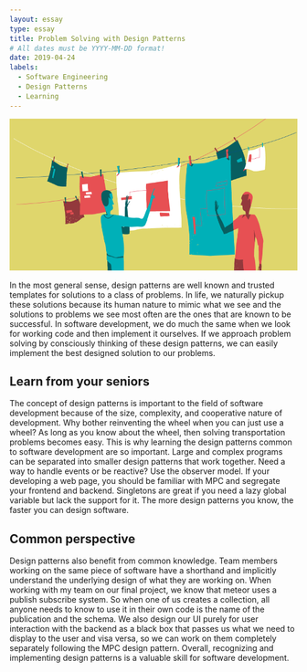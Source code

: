```yaml
---
layout: essay
type: essay
title: Problem Solving with Design Patterns
# All dates must be YYYY-MM-DD format!
date: 2019-04-24
labels:
  - Software Engineering
  - Design Patterns
  - Learning
---
```

<img src="../images/Design-Pattern.png" width="600" height="266">

In the most general sense, design patterns are well known and trusted templates for solutions to a class of problems.  In life, we naturally pickup these solutions because its human nature to mimic what we see and the solutions to problems we see most often are the ones that are known to be successful.  In software development, we do much the same when we look for working code and then implement it ourselves.  If we approach problem solving by consciously thinking of these design patterns, we can easily implement the best designed solution to our problems.

## Learn from your seniors
The concept of design patterns is important to the field of software development because of the size, complexity, and cooperative nature of development.  Why bother reinventing the wheel when you can just use a wheel?  As long as you know about the wheel, then solving transportation problems becomes easy.  This is why learning the design patterns common to software development are so important.  Large and complex programs can be separated into smaller design patterns that work together.  Need a way to handle events or be reactive? Use the observer model.  If your developing a web page, you should be familiar with MPC and segregate your frontend and backend.  Singletons are great if you need a lazy global variable but lack the support for it.  The more design patterns you know, the faster you can design software.

## Common perspective
Design patterns also benefit from common knowledge.  Team members working on the same piece of software have a shorthand and implicitly understand the underlying design of what they are working on.  When working with my team on our final project, we know that meteor uses a publish subscribe system.  So when one of us creates a collection, all anyone needs to know to use it in their own code is the name of the publication and the schema.  We also design our UI purely for user interaction with the backend as a black box that passes us what we need to display to the user and visa versa, so we can work on them completely separately following the MPC design pattern.  Overall, recognizing and implementing design patterns is a valuable skill for software development.
